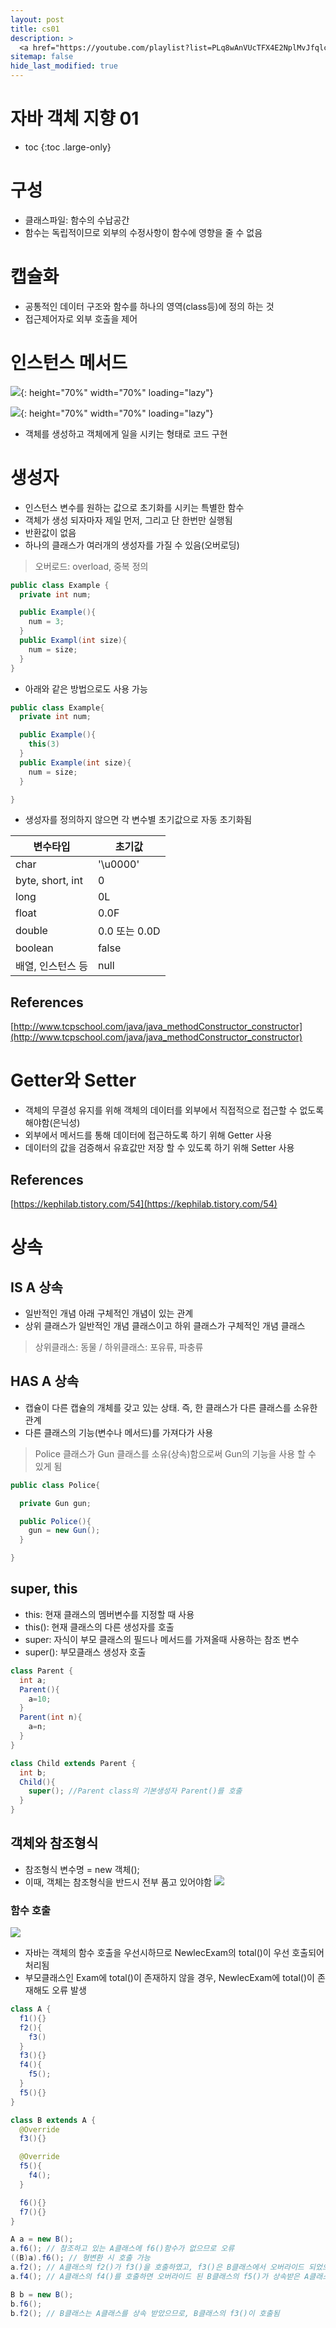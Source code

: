 ```yaml
---
layout: post
title: cs01
description: >
  <a href="https://youtube.com/playlist?list=PLq8wAnVUcTFX4E2NplMvJfqlcgAeF_BxK">뉴렉처: 자바 객체지향 프로그래밍 1강~20강</a><br>
sitemap: false
hide_last_modified: true
---
```

# 자바 객체 지향 01

* toc
{:toc .large-only}

# 구성
- 클래스파일: 함수의 수납공간
- 함수는 독립적이므로 외부의 수정사항이 함수에 영향을 줄 수 없음

# 캡슐화
- 공통적인 데이터 구조와 함수를 하나의 영역(class등)에 정의 하는 것
- 접근제어자로 외부 호출을 제어

# 인스턴스 메서드
![](/assets/img/java/instancemtd1.png){: height="70%" width="70%" loading="lazy"}

![](/assets/img/java/instancemtd2.png){: height="70%" width="70%" loading="lazy"}
- 객체를 생성하고 객체에게 일을 시키는 형태로 코드 구현

# 생성자
- 인스턴스 변수를 원하는 값으로 초기화를 시키는 특별한 함수
- 객체가 생성 되자마자 제일 먼저, 그리고 단 한번만 실행됨
- 반환값이 없음
- 하나의 클래스가 여러개의 생성자를 가질 수 있음(오버로딩)
> 오버로드: overload, 중복 정의

```java
public class Example {
  private int num;

  public Example(){
    num = 3;
  }
  public Exampl(int size){
    num = size;
  }
}
```
- 아래와 같은 방법으로도 사용 가능

```java
public class Example{
  private int num;

  public Example(){
    this(3)
  }
  public Example(int size){
    num = size;
  }

}
```
- 생성자를 정의하지 않으면 각 변수별 초기값으로 자동 초기화됨

| 변수타입 | 초기값 |
| --- | --- |
| char | '\u0000' |
| byte, short, int | 0 |
| long | 0L |
| float | 0.0F |
| double | 0.0 또는 0.0D |
| boolean | false |
| 배열, 인스턴스 등 | null |

## References
[http://www.tcpschool.com/java/java_methodConstructor_constructor](http://www.tcpschool.com/java/java_methodConstructor_constructor)

# Getter와 Setter
- 객체의 무결성 유지를 위해 객체의 데이터를 외부에서 직접적으로 접근할 수 없도록 해야함(은닉성)
- 외부에서 메서드를 통해 데이터에 접근하도록 하기 위해 Getter 사용
- 데이터의 값을 검증해서 유효값만 저장 할 수 있도록 하기 위해 Setter 사용

## References
[https://kephilab.tistory.com/54](https://kephilab.tistory.com/54)

# 상속

## IS A 상속
- 일반적인 개념 아래 구체적인 개념이 있는 관계
- 상위 클래스가 일반적인 개념 클래스이고 하위 클래스가 구체적인 개념 클래스
> 상위클래스: 동물 / 하위클래스: 포유류, 파충류

## HAS A 상속
- 캡슐이 다른 캡슐의 개체를 갖고 있는 상태. 즉, 한 클래스가 다른 클래스를 소유한 관계
- 다른 클래스의 기능(변수나 메서드)를 가져다가 사용
> Police 클래스가 Gun 클래스를 소유(상속)함으로써 Gun의 기능을 사용 할 수 있게 됨

```java
public class Police{

  private Gun gun;

  public Police(){
    gun = new Gun();
  }

}
```

## super, this
- this: 현재 클래스의 멤버변수를 지정할 때 사용
- this(): 현재 클래스의 다른 생성자를 호출
- super: 자식이 부모 클래스의 필드나 메서드를 가져올때 사용하는 참조 변수
- super(): 부모클래스 생성자 호출
```java
class Parent {
  int a;
  Parent(){
    a=10;
  }
  Parent(int n){
    a=n;
  }
}

class Child extends Parent {
  int b;
  Child(){
    super(); //Parent class의 기본생성자 Parent()를 호출
  }
}
```

## 객체와 참조형식
- 참조형식 변수명 = new 객체();
- 이때, 객체는 참조형식을 반드시 전부 품고 있어야함
![](/assets/img/java/references.png)

### 함수 호출
![](/assets/img/java/fncall.png)
- 자바는 객체의 함수 호출을 우선시하므로 NewlecExam의 total()이 우선 호출되어 처리됨
- 부모클래스인 Exam에 total()이 존재하지 않을 경우, NewlecExam에 total()이 존재해도 오류 발생

```java
class A {
  f1(){}
  f2(){
    f3()
  }
  f3(){}
  f4(){
    f5();
  }
  f5(){}
}

class B extends A {
  @Override
  f3(){}

  @Override
  f5(){
    f4();
  }

  f6(){}
  f7(){}
}
```

```java
A a = new B();
a.f6(); // 참조하고 있는 A클래스에 f6()함수가 없으므로 오류
((B)a).f6(); // 형변환 시 호출 가능
a.f2(); // A클래스의 f2()가 f3()을 호출하였고, f3()은 B클래스에서 오버라이드 되었으므로 B클래스의 f3()이 호출됨
a.f4(); // A클래스의 f4()를 호출하면 오버라이드 된 B클래스의 f5()가 상속받은 A클래스의 f4()를 호출...즉, 무한루프
```

```java
B b = new B();
b.f6();
b.f2(); // B클래스는 A클래스를 상속 받았으므로, B클래스의 f3()이 호출됨
```